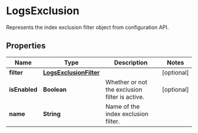 

# LogsExclusion

Represents the index exclusion filter object from configuration API.
## Properties

Name | Type | Description | Notes
------------ | ------------- | ------------- | -------------
**filter** | [**LogsExclusionFilter**](LogsExclusionFilter.md) |  |  [optional]
**isEnabled** | **Boolean** | Whether or not the exclusion filter is active. |  [optional]
**name** | **String** | Name of the index exclusion filter. | 



